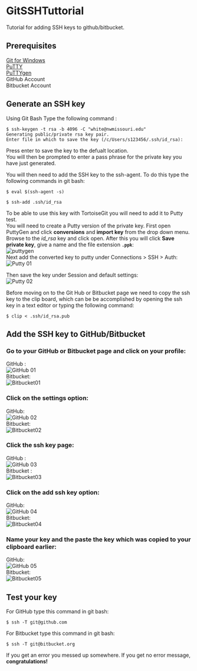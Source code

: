# GitSSHTuttorial
Tutorial for adding SSH keys to github/bitbucket.

## Prerequisites
[Git for Windows](https://git-scm.com/downloads)  
[PuTTY](https://www.putty.org/)  
[PuTTYgen](http://www.puttygen.com/)  
GitHub Account  
Bitbucket Account  

## Generate an SSH key  

Using Git Bash Type the following command  :

```
$ ssh-keygen -t rsa -b 4096 -C "white@nwmissouri.edu"
Generating public/private rsa key pair.
Enter file in which to save the key (/c/Users/s123456/.ssh/id_rsa):
```
Press enter to save the key to the defualt location.  
You will then be prompted to enter a pass phrase for the private key you have just generated.  

You will then need to add the SSH key to the ssh-agent. To do this type the following commands in git bash:  
```
$ eval $(ssh-agent -s)
```
```
$ ssh-add .ssh/id_rsa
```
To be able to use this key with TortoiseGit you will need to add it to Putty test.  
You will need to create a Putty version of the private key. First open PuttyGen and click **conversions** and **import key** from the drop down menu. Browse to the _id_rsa_ key and click open. After this you will click **Save private key**, give a name and the file extension **`.ppk`**:  
![puttygen](img/puttygen.PNG)  
Next add the converted key to putty under Connections > SSH > Auth:  
![Putty 01](img/putty01.PNG)  

Then save the key under Session and default settings:  
![Putty 02](img/putty02.PNG)  

Before moving on to the Git Hub or Bitbucket page we need to copy the ssh key to the clip board, which can be be accomplished by opening the ssh key in a text editor or typing the following command:
```
$ clip < .ssh/id_rsa.pub
```
## Add the SSH key to GitHub/Bitbucket 

### Go to your GitHub or Bitbucket page and click on your profile:     
GitHub            :  
![GitHub 01](img/github01.png)  
Bitbucket:  
![Bitbucket01](img/bitbucket01.png)

### Click on the settings option:  
GitHub:  
![GitHub 02](img/github02.png)  
Bitbucket:  
![Bitbucket02](img/bitbucket02.png)

### Click the ssh key page:  
GitHub :  
![GitHub 03](img/github03.png)  
Bitbucket :  
![Bitbucket03](img/bitbucket03.png)

### Click on the add ssh key option:  
GitHub:  
![GitHub 04](img/github04.png)  
Bitbucket:  
![Bitbucket04](img/bitbucket04.png)

### Name your key and the paste the key which was copied to your clipboard earlier:  
GitHub:  
![GitHub 05](img/github05.png)  
Bitbucket:  
![Bitbucket05](img/bitbucket05.png)

## Test your key

For GitHub type this command in git bash:  
```
$ ssh -T git@github.com
```

For Bitbucket type this command in git bash:  
```
$ ssh -T git@bitbucket.org
```

If you get an error you messed up somewhere. If you get no error message, **congratulations!**
 